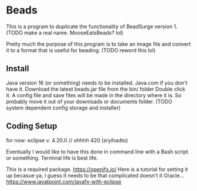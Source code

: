 # Beads
This is a program to duplicate the functionality of BeadSurge version 1. (TODO make a real name. MooseEatsBeads? lol)

Pretty much the purpose of this program is to take an image file and convert it to a format that is useful for beading. (TODO reword this lol)


## Install

Java version 16 (or something) needs to be installed. Java.com if you don't have it.
Download the latest beads.jar file from the bin/ folder
Double click it.
A config file and save files will be made in the directory where it is. So probably move it out of your downloads or documents folder. (TODO system dependent config storage and installer)


## Coding Setup

for now: eclipse v. 4.20.0 // ohhhh 420 (sryihadto)

Eventually I would like to have this done in command line with a Bash script or something. Terminal life is best life.

This is a required package. 
https://openjfx.io/
Here is a tutorial for setting it up becasue ya, I guess it needs to be that complicated doesn't it Oracle...
https://www.javatpoint.com/javafx-with-eclipse